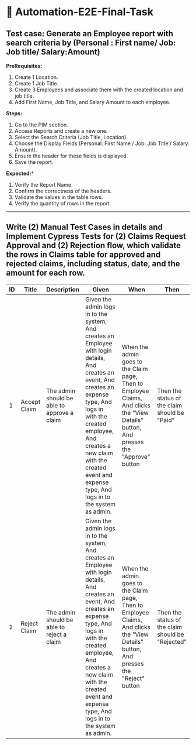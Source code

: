 # 🤖 Automation-E2E-Final-Task

## Test case: Generate an Employee report with search criteria by (Personal : First name/ Job: Job title/ Salary:Amount)

**PreRequisites:**

1. Create 1 Location.
2. Create 1 Job Title.
3. Create 3 Employees and associate them with the created location and job title.
4. Add First Name, Job Title, and Salary Amount to each employee.

 **Steps:**
 
1. Go to the PIM section.
2. Access Reports and create a new one.
3. Select the Search Criteria (Job Title, Location).
4. Choose the Display Fields (Personal: First Name / Job: Job Title / Salary: Amount).
5. Ensure the header for these fields is displayed.
6. Save the report.

**Expected:***

1. Verify the Report Name.
2. Confirm the correctness of the headers.
3. Validate the values in the table rows.
4. Verify the quantity of rows in the report.

______________________________________________________________________________

## Write (2) Manual Test Cases in details and Implement Cypress Tests for (2) Claims Request Approval and (2) Rejection flow, which validate the rows in Claims table for approved and rejected claims, including status, date, and the amount for each row.

| ID | Title          | Description                                         | Given                                                                                                                    | When                                                                                                                     | Then                             |
|----|----------------|-----------------------------------------------------|--------------------------------------------------------------------------------------------------------------------------|--------------------------------------------------------------------------------------------------------------------------|----------------------------------|
| 1  | Accept Claim   | The admin should be able to approve a claim         | Given the admin logs in to the system, And creates an Employee with login details, And creates an event, And creates an expense type, And logs in with the created employee, And creates a new claim with the created event and expense type, And logs in to the system as admin. | When the admin goes to the Claim page, Then to Employee Claims, And clicks the "View Details" button, And presses the "Approve" button | Then the status of the claim should be "Paid" |
| 2  | Reject Claim   | The admin should be able to reject a claim         | Given the admin logs in to the system, And creates an Employee with login details, And creates an event, And creates an expense type, And logs in with the created employee, And creates a new claim with the created event and expense type, And logs in to the system as admin. | When the admin goes to the Claim page, Then to Employee Claims, And clicks the "View Details" button, And presses the "Reject" button | Then the status of the claim should be "Rejected" |


